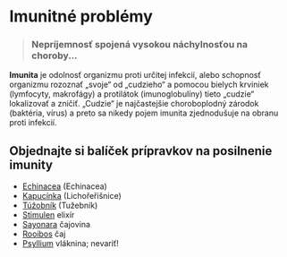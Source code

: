 Imunitné problémy
=================


> ### Nepríjemnosť spojená vysokou náchylnosťou na choroby...
>
>

**Imunita** je odolnosť organizmu proti určitej infekcií, alebo schopnosť
organizmu rozoznať „svoje“ od „cudzieho“ a pomocou bielych krviniek (lymfocyty,
makrofágy) a protilátok (imunoglobulíny) tieto „cudzie“ lokalizovať a zničiť.
„Cudzie“ je najčastejšie choroboplodný zárodok (baktéria, vírus) a preto sa
nikedy pojem imunita zjednodušuje na obranu proti infekcií.

Objednajte si balíček prípravkov na posilnenie imunity
------------------------------------------------------

* [Echinacea](../tinktury/echinacea) (Echinacea)
* [Kapucínka](../tinktury/kapucinka) (Lichořeřišnice)
* [Túžobník](../tinktury/tuzobnik) (Tužebník)
* [Stimulen](../elixiry/stimulen) elixír
* [Sayonara](../caje/sayonara) čajovina
* [Rooibos](../caje/rooibos) čaj
* [Psyllium](../caje/psyllium) vláknina; nevariť!

